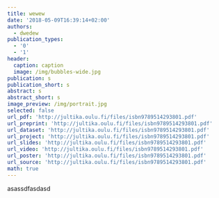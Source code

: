 ```yaml
---
title: wewew
date: '2018-05-09T16:39:14+02:00'
authors:
  - dwedew
publication_types:
  - '0'
  - '1'
header:
  caption: caption
  image: /img/bubbles-wide.jpg
publication: s
publication_short: s
abstract: s
abstract_short: s
image_preview: /img/portrait.jpg
selected: false
url_pdf: 'http://jultika.oulu.fi/files/isbn9789514293801.pdf'
url_preprint: 'http://jultika.oulu.fi/files/isbn9789514293801.pdf'
url_dataset: 'http://jultika.oulu.fi/files/isbn9789514293801.pdf'
url_project: 'http://jultika.oulu.fi/files/isbn9789514293801.pdf'
url_slides: 'http://jultika.oulu.fi/files/isbn9789514293801.pdf'
url_video: 'http://jultika.oulu.fi/files/isbn9789514293801.pdf'
url_poster: 'http://jultika.oulu.fi/files/isbn9789514293801.pdf'
url_source: 'http://jultika.oulu.fi/files/isbn9789514293801.pdf'
math: true
---
```

asassdfasdasd
